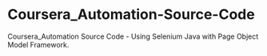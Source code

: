 # Coursera_Automation-Source-Code
Coursera_Automation Source Code - Using Selenium Java with Page Object Model Framework.
